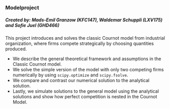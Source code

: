 ### Modelproject
##### Created by: Mads-Emil Granzow (KFC147), Waldemar Schuppli (LXV175) and Sofie Juel (GHD466)

This project introduces and solves the classic Cournot model from industrial organization, where firms compete strategically by choosing quantities produced.

- We describe the general theoretical framework and assumptions in the Classic Cournot model.
- We solve the simple version of the model with only two competing firms numerically by using `scipy.optimize` and `scipy.fsolve`.
- We compare and contrast our numerical solution to the analytical solution.
- Lastly, we simulate solutions to the general model using the analytical solutions and show how perfect competition is nested in the Cournot Model.


